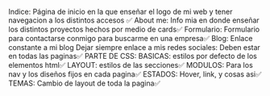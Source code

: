 Indice: Página de inicio en la que enseñar el logo de mi web y tener navegacion a los distintos accesos ✅
About me: Info mia en donde enseñar los distintos proyectos hechos por medio de cards✅
Formulario: Formulario para contactarse conmigo para buscarme en una empresa✅
Blog: Enlace constante a mi blog
Dejar siempre enlace a mis redes sociales: Deben estar en todas las paginas✅
PARTE DE CSS:
BASICAS: estilos por defecto de los elementos html✅
LAYOUT: estilos de las secciones✅
MODULOS: Para los nav y los diseños fijos en cada pagina✅
ESTADOS: Hover, link, y cosas asi✅
TEMAS: Cambio de layout de toda la pagina✅
